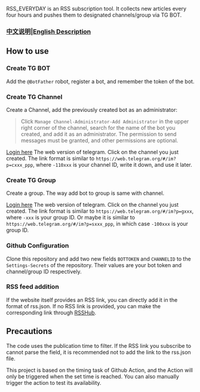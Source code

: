 RSS_EVERYDAY is an RSS subscription tool. It collects new articles every four hours and pushes them to designated channels/group via TG BOT.
### [中文说明](https://github.com/GuangzheJiang/rss_everyday/blob/main/README.md)|[English Description](https://github.com/GuangzheJiang/rss_everyday/blob/main/README_en.md)
## How to use

### Create TG BOT
Add the `@BotFather` robot, register a bot, and remember the token of the bot.

### Create TG Channel
Create a Channel, add the previously created bot as an administrator:

> Click `Manage Channel-Administrator-Add Administrator` in the upper right corner of the channel, search for the name of the bot you created, and add it as an administrator. The permission to send messages must be granted, and other permissions are optional.

[Login here](https://web.telegram.org) The web version of telegram. Click on the channel you just created. The link format is similar to `https://web.telegram.org/#/im?p=cxxx_ppp`, where `-110xxx` is your channel ID, write it down, and use it later.

### Create TG Group
Create a group. The way add bot to group is same with channel. 

[Login here](https://web.telegram.org) The web version of telegram. Click on the channel you just created. The link format is similar to `https://web.telegram.org/#/im?p=gxxx`, where `-xxx` is your group ID. Or maybe it is similar to `https://web.telegram.org/#/im?p=sxxx_ppp`, in which case `-100xxx` is your group ID.

### Github Configuration
Clone this repository and add two new fields `BOTTOKEN` and `CHANNELID` to the `Settings-Secrets` of the repository. Their values are your bot token and channel/group ID respectively.

### RSS feed addition

If the website itself provides an RSS link, you can directly add it in the format of rss.json. If no RSS link is provided, you can make the corresponding link through [RSSHub](https://docs.rsshub.app/).

## Precautions
The code uses the publication time to filter. If the RSS link you subscribe to cannot parse the field, it is recommended not to add the link to the rss.json file.

This project is based on the timing task of Github Action, and the Action will only be triggered when the set time is reached. You can also manually trigger the action to test its availability.
